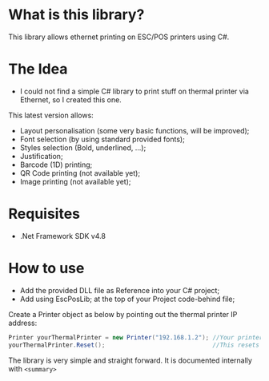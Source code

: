 # What is this library?
This library allows ethernet printing on ESC/POS printers using C#.

# The Idea
- I could not find a simple C# library to print stuff on thermal printer via Ethernet, so I created this one.


This latest version allows:
- Layout personalisation (some very basic functions, will be improved);
- Font selection (by using standard provided fonts);
- Styles selection (Bold, underlined, ...);
- Justification;
- Barcode (1D) printing;
- QR Code printing (not available yet);
- Image printing (not available yet);

# Requisites
- .Net Framework SDK v4.8

# How to use
- Add the provided DLL file as Reference into your C# project;
- Add using EscPosLib; at the top of your Project code-behind file;

Create a Printer object as below by pointing out the thermal printer IP address:
```cs
Printer yourThermalPrinter = new Printer("192.168.1.2"); //Your printer IP
yourThermalPrinter.Reset();                              //This resets and also initializes the printer
```

The library is very simple and straight forward.
It is documented internally with ```<summary> ```
